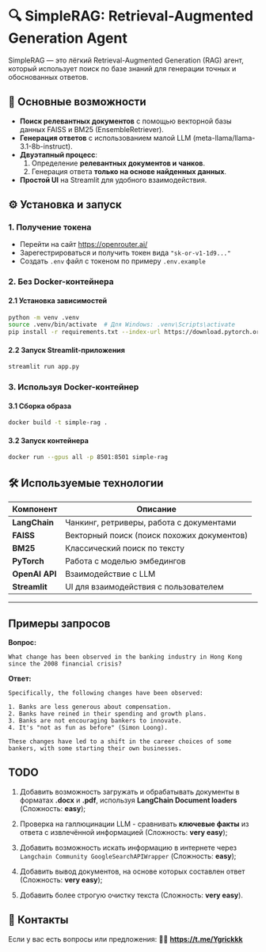# 🔍 SimpleRAG: Retrieval-Augmented Generation Agent  

SimpleRAG — это лёгкий Retrieval-Augmented Generation (RAG) агент, который использует поиск по базе знаний для генерации точных и обоснованных ответов.  

## 🚀 Основные возможности  
- **Поиск релевантных документов** с помощью векторной базы данных FAISS и BM25 (EnsembleRetriever).  
- **Генерация ответов** с использованием малой LLM (meta-llama/llama-3.1-8b-instruct).  
- **Двуэтапный процесс**:  
  1. Определение **релевантных документов и чанков**.  
  2. Генерация ответа **только на основе найденных данных**.  
- **Простой UI** на Streamlit для удобного взаимодействия.  


## ⚙️ Установка и запуск  

### 1. Получение токена

- Перейти на сайт https://openrouter.ai/
- Зарегестрироваться и получить токен вида `"sk-or-v1-1d9..."`
- Создать `.env` файл с токеном по примеру `.env.example`

### 2. Без Docker-контейнера
#### 2.1 Установка зависимостей  
```bash
python -m venv .venv
source .venv/bin/activate  # Для Windows: .venv\Scripts\activate
pip install -r requirements.txt --index-url https://download.pytorch.org/whl/cu121 # или другую необходимую cuda-версию для torch
```

#### 2.2 Запуск Streamlit-приложения  
```bash
streamlit run app.py
```

### 3. Используя Docker-контейнер
#### 3.1 Сборка образа 
```bash
docker build -t simple-rag .
```

#### 3.2 Запуск контейнера
```bash
docker run --gpus all -p 8501:8501 simple-rag
```

## 🛠 Используемые технологии  

| Компонент      | Описание |
|---------------|----------|
| **LangChain** | Чанкинг, ретриверы, работа с документами |
| **FAISS**     | Векторный поиск (поиск похожих документов) |
| **BM25**      | Классический поиск по тексту |
| **PyTorch**   | Работа с моделью эмбедингов |
| **OpenAI API** | Взаимодействие с LLM |
| **Streamlit** | UI для взаимодействия с пользователем |

---

## Примеры запросов  


**Вопрос:**  
```
What change has been observed in the banking industry in Hong Kong since the 2008 financial crisis?
```
**Ответ:**  
```
Specifically, the following changes have been observed:

1. Banks are less generous about compensation.
2. Banks have reined in their spending and growth plans.
3. Banks are not encouraging bankers to innovate.
4. It's "not as fun as before" (Simon Loong).

These changes have led to a shift in the career choices of some bankers, with some starting their own businesses.
```


## TODO  

1. Добавить возможность загружать и обрабатывать документы в форматах **.docx** и **.pdf**, используя **LangChain Document loaders** (Сложность: **easy**);

3. Проверка на галлюцинации LLM - cравнивать **ключевые факты** из ответа с извлечённой информацией (Сложность: **very easy**);  

4. Добавить возможность искать информацию в интернете через `Langchain Community GoogleSearchAPIWrapper` (Сложность: **easy**); 

5. Добавить вывод документов, на основе которых составлен ответ (Сложность: **very easy**);

6. Добавить более строгую очистку текста (Сложность: **very easy**).

## 📩 Контакты  
Если у вас есть вопросы или предложения: 👨‍💻 **https://t.me/Ygrickkk**  

